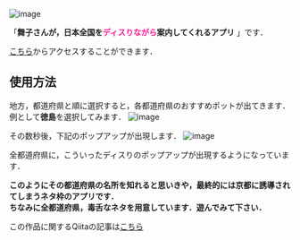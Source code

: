 ![image](https://github.com/user-attachments/assets/9ccc807b-901f-4526-a6dd-6dd31578b99f)

「**舞子さんが，日本全国を<font color="DeepPink">ディスりながら</font>案内してくれるアプリ** 」です．

[こちら](https://tsukuaso2024-kanaji.vercel.app/)からアクセスすることができます．


## 使用方法
地方，都道府県と順に選択すると，各都道府県のおすすめポットが出てきます．
例として**徳島**を選択してみます．
![image](https://github.com/user-attachments/assets/f34bbf5f-3b2f-47c6-a5a3-9a42365589a2)

その数秒後，下記のポップアップが出現します．
![image](https://github.com/user-attachments/assets/eb1af2ad-4e7d-48f2-a653-77da56da4dae)


全都道府県に，こういったディスりのポップアップが出現するようになっています．  

**このようにその都道府県の名所を知れると思いきや，最終的には京都に誘導されてしまうネタ枠のアプリです．**  
**ちなみに全都道府県，毒舌なネタを用意しています．遊んでみて下さい．**

この作品に関するQiitaの記事は[こちら](https://qiita.com/kanaji2002/items/2607925f41bc7d863e9b)


